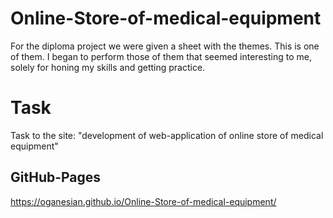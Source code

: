 # Online-Store-of-medical-equipment
For the diploma project we were given a sheet with the themes. This is one of them. I began to perform those of them that seemed interesting to me, solely for honing my skills and getting practice.

# Task
Task to the site: "development of web-application of online store of medical equipment"

## GitHub-Pages
https://oganesian.github.io/Online-Store-of-medical-equipment/
